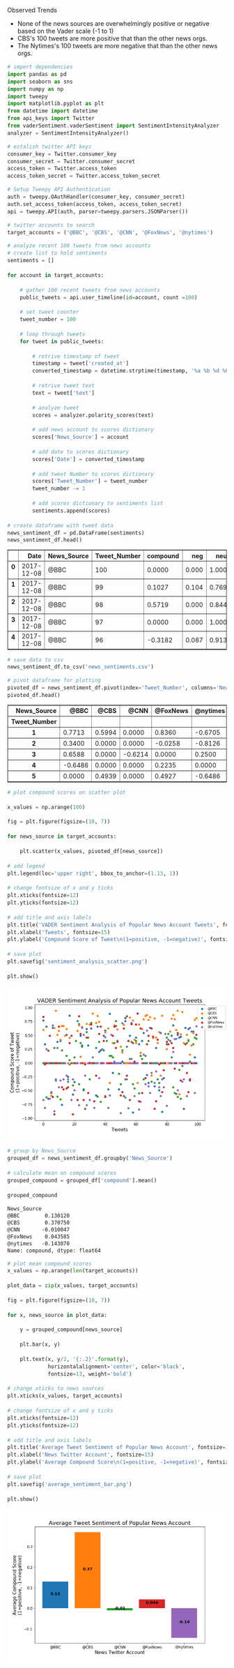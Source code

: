 
Observed Trends

- None of the news sources are overwhelmingly positive or negative based on the Vader scale (-1 to 1)
- CBS's 100 tweets are more positive that than the other news orgs.
- The Nytimes's 100 tweets are more negative that than the other news orgs.


```python
# import dependencies
import pandas as pd
import seaborn as sns
import numpy as np
import tweepy
import matplotlib.pyplot as plt
from datetime import datetime
from api_keys import Twitter
from vaderSentiment.vaderSentiment import SentimentIntensityAnalyzer
analyzer = SentimentIntensityAnalyzer()
```


```python
# estalish twitter API keys
consumer_key = Twitter.consumer_key
consumer_secret = Twitter.consumer_secret
access_token = Twitter.access_token
access_token_secret = Twitter.access_token_secret
```


```python
# Setup Tweepy API Authentication
auth = tweepy.OAuthHandler(consumer_key, consumer_secret)
auth.set_access_token(access_token, access_token_secret)
api = tweepy.API(auth, parser=tweepy.parsers.JSONParser())
```


```python
# twitter accounts to search
target_accounts = ('@BBC', '@CBS', '@CNN', '@FoxNews', '@nytimes')
```


```python
# analyze recent 100 tweets from news accounts
# create list to hold sentiments
sentiments = []

for account in target_accounts:
    
    # gather 100 recent tweets from news accounts
    public_tweets = api.user_timeline(id=account, count =100)
    
    # set tweet counter
    tweet_number = 100
    
    # loop through tweets
    for tweet in public_tweets:
        
        # retrive timestamp of tweet
        timestamp = tweet['created_at']
        converted_timestamp = datetime.strptime(timestamp, '%a %b %d %H:%M:%S %z %Y').date()
        
        # retrive tweet text
        text = tweet['text']
        
        # analyze tweet
        scores = analyzer.polarity_scores(text)
        
        # add news account to scores dictionary
        scores['News_Source'] = account
        
        # add date to scores dictionary
        scores['Date'] = converted_timestamp
        
        # add tweet Number to scores dictionary
        scores['Tweet_Number'] = tweet_number
        tweet_number -= 1
        
        # add scores dictionary to sentiments list
        sentiments.append(scores)

# create dataframe with tweet data
news_sentiment_df = pd.DataFrame(sentiments)
news_sentiment_df.head()
```




<div>
<style>
    .dataframe thead tr:only-child th {
        text-align: right;
    }

    .dataframe thead th {
        text-align: left;
    }

    .dataframe tbody tr th {
        vertical-align: top;
    }
</style>
<table border="1" class="dataframe">
  <thead>
    <tr style="text-align: right;">
      <th></th>
      <th>Date</th>
      <th>News_Source</th>
      <th>Tweet_Number</th>
      <th>compound</th>
      <th>neg</th>
      <th>neu</th>
      <th>pos</th>
    </tr>
  </thead>
  <tbody>
    <tr>
      <th>0</th>
      <td>2017-12-08</td>
      <td>@BBC</td>
      <td>100</td>
      <td>0.0000</td>
      <td>0.000</td>
      <td>1.000</td>
      <td>0.000</td>
    </tr>
    <tr>
      <th>1</th>
      <td>2017-12-08</td>
      <td>@BBC</td>
      <td>99</td>
      <td>0.1027</td>
      <td>0.104</td>
      <td>0.769</td>
      <td>0.126</td>
    </tr>
    <tr>
      <th>2</th>
      <td>2017-12-08</td>
      <td>@BBC</td>
      <td>98</td>
      <td>0.5719</td>
      <td>0.000</td>
      <td>0.844</td>
      <td>0.156</td>
    </tr>
    <tr>
      <th>3</th>
      <td>2017-12-08</td>
      <td>@BBC</td>
      <td>97</td>
      <td>0.0000</td>
      <td>0.000</td>
      <td>1.000</td>
      <td>0.000</td>
    </tr>
    <tr>
      <th>4</th>
      <td>2017-12-08</td>
      <td>@BBC</td>
      <td>96</td>
      <td>-0.3182</td>
      <td>0.087</td>
      <td>0.913</td>
      <td>0.000</td>
    </tr>
  </tbody>
</table>
</div>




```python
# save data to csv
news_sentiment_df.to_csv('news_sentiments.csv')
```


```python
# pivot dataframe for plotting
pivoted_df = news_sentiment_df.pivot(index='Tweet_Number', columns='News_Source', values='compound')
pivoted_df.head()
```




<div>
<style>
    .dataframe thead tr:only-child th {
        text-align: right;
    }

    .dataframe thead th {
        text-align: left;
    }

    .dataframe tbody tr th {
        vertical-align: top;
    }
</style>
<table border="1" class="dataframe">
  <thead>
    <tr style="text-align: right;">
      <th>News_Source</th>
      <th>@BBC</th>
      <th>@CBS</th>
      <th>@CNN</th>
      <th>@FoxNews</th>
      <th>@nytimes</th>
    </tr>
    <tr>
      <th>Tweet_Number</th>
      <th></th>
      <th></th>
      <th></th>
      <th></th>
      <th></th>
    </tr>
  </thead>
  <tbody>
    <tr>
      <th>1</th>
      <td>0.7713</td>
      <td>0.5994</td>
      <td>0.0000</td>
      <td>0.8360</td>
      <td>-0.6705</td>
    </tr>
    <tr>
      <th>2</th>
      <td>0.3400</td>
      <td>0.0000</td>
      <td>0.0000</td>
      <td>-0.0258</td>
      <td>-0.8126</td>
    </tr>
    <tr>
      <th>3</th>
      <td>0.6588</td>
      <td>0.0000</td>
      <td>-0.6214</td>
      <td>0.0000</td>
      <td>0.2500</td>
    </tr>
    <tr>
      <th>4</th>
      <td>-0.6486</td>
      <td>0.0000</td>
      <td>0.0000</td>
      <td>0.2235</td>
      <td>0.0000</td>
    </tr>
    <tr>
      <th>5</th>
      <td>0.0000</td>
      <td>0.4939</td>
      <td>0.0000</td>
      <td>0.4927</td>
      <td>-0.6486</td>
    </tr>
  </tbody>
</table>
</div>




```python
# plot compound scores on scatter plot

x_values = np.arange(100)

fig = plt.figure(figsize=(10, 7))

for news_source in target_accounts:
    
    plt.scatter(x_values, pivoted_df[news_source])

# add legend
plt.legend(loc='upper right', bbox_to_anchor=(1.13, 1))

# change fontsize of x and y ticks
plt.xticks(fontsize=12)
plt.yticks(fontsize=12)

# add title and axis labels
plt.title('VADER Sentiment Analysis of Popular News Account Tweets', fontsize=18)
plt.xlabel('Tweets', fontsize=15)
plt.ylabel('Compound Score of Tweet\n(1=positive, -1=negative)', fontsize=15)

# save plot
plt.savefig('sentiment_analysis_scatter.png')

plt.show()
```


![png](sentiment_analysis_scatter.png)



```python
# group by News_Source
grouped_df = news_sentiment_df.groupby('News_Source')

# calculate mean on compound scores
grouped_compound = grouped_df['compound'].mean()

grouped_compound
```




    News_Source
    @BBC        0.130120
    @CBS        0.370750
    @CNN       -0.010047
    @FoxNews    0.043585
    @nytimes   -0.143070
    Name: compound, dtype: float64




```python
# plot mean compound scores
x_values = np.arange(len(target_accounts))

plot_data = zip(x_values, target_accounts)

fig = plt.figure(figsize=(10, 7))

for x, news_source in plot_data:
    
    y = grouped_compound[news_source]
    
    plt.bar(x, y)
    
    plt.text(x, y/2, '{:.2}'.format(y),
             horizontalalignment='center', color='black',
             fontsize=13, weight='bold')
    
# change xticks to news sources
plt.xticks(x_values, target_accounts)

# change fontsize of x and y ticks
plt.xticks(fontsize=12)
plt.yticks(fontsize=12)

# add title and axis labels
plt.title('Average Tweet Sentiment of Popular News Account', fontsize=18)
plt.xlabel('News Twitter Account', fontsize=15)
plt.ylabel('Average Compound Score\n(1=positive, -1=negative)', fontsize=15)

# save plot
plt.savefig('average_sentiment_bar.png')

plt.show()
```


![png](average_sentiment_bar.png)

